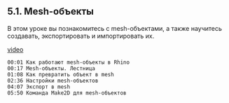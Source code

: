 ## 5.1. Mesh-объекты

В этом уроке вы познакомитесь с mesh-объектами, а также научитесь создавать, экспортировать и импортировать их.

[video](https://player.softculture.cc/embed/online/RHN/RHN_72.15.06_L5-1_Mesh)

```chapters
00:01 Как работают mesh-объекты в Rhino
00:17 Mesh-объекты. Лестница
01:08 Как превратить объект в mesh
02:36 Настройки mesh-объектов
04:07 Экспорт в mesh
05:50 Команда Make2D для mesh-объектов
```